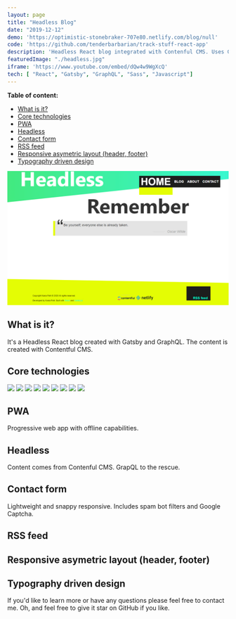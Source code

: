 ```yaml
---
layout: page
title: "Headless Blog"
date: "2019-12-12"
demo: 'https://optimistic-stonebraker-707e80.netlify.com/blog/null'
code: 'https://github.com/tenderbarbarian/track-stuff-react-app'
description: 'Headless React blog integrated with Contenful CMS. Uses Gatsby and GraphQL, deployed with Netlify'
featuredImage: "./headless.jpg"
iframe: 'https://www.youtube.com/embed/dQw4w9WgXcQ'
tech: [ "React", "Gatsby", "GraphQL", "Sass", "Javascript"]
---
```


<!-- <details>
<summary>Click to expand</summary>

- [What is it?](#What-is-it)
- [Core technologies](#Core-technologies)
- [PWA](#PWA)

</details> -->
__Table of content:__
<!-- TOC -->

- [What is it?](#what-is-it)
- [Core technologies](#core-technologies)
- [PWA](#pwa)
- [Headless](#headless)
- [Contact form](#contact-form)
- [RSS feed](#rss-feed)
- [Responsive asymetric layout (header, footer)](#responsive-asymetric-layout-header-footer)
- [Typography driven design](#typography-driven-design)

<!-- /TOC -->

<!-- https://youtu.be/dQw4w9WgXcQ -->
![Headless bog](./headless.jpg)

## What is it?

It's a Headless React blog created with Gatsby and GraphQL. The content is created with Contentful CMS. 

## Core technologies

<p>
    <img src="https://img.shields.io/badge/library-React-blue?style=flat&logo=react" />
    <img src="https://img.shields.io/badge/framework-Gatsby-purple?style=flat&logo=gatsby" />
    <img src="https://img.shields.io/badge/CMS-Contentful-yellow?style=flat&logo=Contentful" />
    <img src="https://img.shields.io/badge/styling-Sass-pink?style=flat&logo=Sass" />
    <img src="https://img.shields.io/badge/backend-GraphQL-navy?style=flat" />
    <img src="https://img.shields.io/badge/module--bundler-Webpack-lightblue?style=flat&logo=webpack" />
    <img src="https://img.shields.io/badge/package--manager-Npm-darkred?style=flat&logo=npm" />
    <img src="https://img.shields.io/badge/deployment-Netlify-aqua?style=flat&logo=Netlify" />
    <img src="https://img.shields.io/badge/versioning-Git-red?style=flat&logo=Git" />
</p>


## PWA

Progressive web app with offline capabilities.

## Headless

Content comes from Contenful CMS. GrapQL to the rescue.

## Contact form

Lightweight and snappy responsive. Includes spam bot filters and Google Captcha.

## RSS feed

## Responsive asymetric layout (header, footer)

## Typography driven design


If you'd like to learn more or have any questions please feel free to contact me.
Oh, and feel free to give it star on GitHub if you like.
